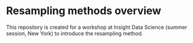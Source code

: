 # Resampling methods overview
This repository is created for a workshop at Insight Data Science (summer session, New York) to introduce the resampling method.
